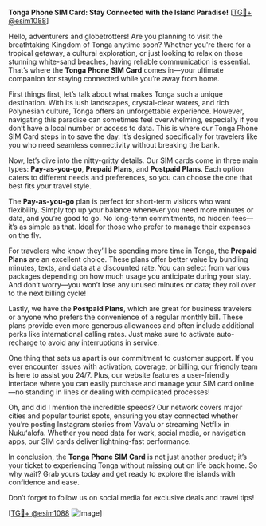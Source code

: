 **Tonga Phone SIM Card: Stay Connected with the Island Paradise!** [[TG💪+ @esim1088](https://t.me/s/esim1088)]

Hello, adventurers and globetrotters! Are you planning to visit the breathtaking Kingdom of Tonga anytime soon? Whether you're there for a tropical getaway, a cultural exploration, or just looking to relax on those stunning white-sand beaches, having reliable communication is essential. That’s where the **Tonga Phone SIM Card** comes in—your ultimate companion for staying connected while you’re away from home.

First things first, let’s talk about what makes Tonga such a unique destination. With its lush landscapes, crystal-clear waters, and rich Polynesian culture, Tonga offers an unforgettable experience. However, navigating this paradise can sometimes feel overwhelming, especially if you don’t have a local number or access to data. This is where our Tonga Phone SIM Card steps in to save the day. It’s designed specifically for travelers like you who need seamless connectivity without breaking the bank.

Now, let’s dive into the nitty-gritty details. Our SIM cards come in three main types: **Pay-as-you-go**, **Prepaid Plans**, and **Postpaid Plans**. Each option caters to different needs and preferences, so you can choose the one that best fits your travel style.

The **Pay-as-you-go** plan is perfect for short-term visitors who want flexibility. Simply top up your balance whenever you need more minutes or data, and you’re good to go. No long-term commitments, no hidden fees—it’s as simple as that. Ideal for those who prefer to manage their expenses on the fly.

For travelers who know they’ll be spending more time in Tonga, the **Prepaid Plans** are an excellent choice. These plans offer better value by bundling minutes, texts, and data at a discounted rate. You can select from various packages depending on how much usage you anticipate during your stay. And don’t worry—you won’t lose any unused minutes or data; they roll over to the next billing cycle!

Lastly, we have the **Postpaid Plans**, which are great for business travelers or anyone who prefers the convenience of a regular monthly bill. These plans provide even more generous allowances and often include additional perks like international calling rates. Just make sure to activate auto-recharge to avoid any interruptions in service.

One thing that sets us apart is our commitment to customer support. If you ever encounter issues with activation, coverage, or billing, our friendly team is here to assist you 24/7. Plus, our website features a user-friendly interface where you can easily purchase and manage your SIM card online—no standing in lines or dealing with complicated processes!

Oh, and did I mention the incredible speeds? Our network covers major cities and popular tourist spots, ensuring you stay connected whether you’re posting Instagram stories from Vava’u or streaming Netflix in Nukuʻalofa. Whether you need data for work, social media, or navigation apps, our SIM cards deliver lightning-fast performance.

In conclusion, the **Tonga Phone SIM Card** is not just another product; it’s your ticket to experiencing Tonga without missing out on life back home. So why wait? Grab yours today and get ready to explore the islands with confidence and ease. 

Don’t forget to follow us on social media for exclusive deals and travel tips! 

[[TG💪+ @esim1088](https://t.me/s/esim1088) ![Image](https://i.postimg.cc/Y0z9fWf4/image.png)]